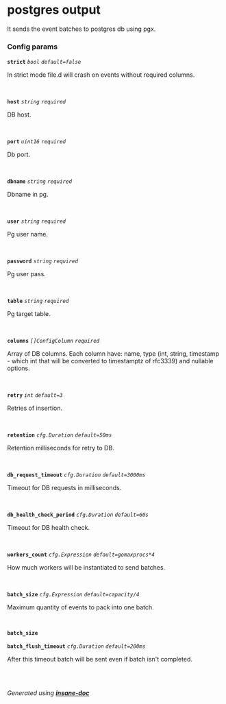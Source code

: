 # postgres output
It sends the event batches to postgres db using pgx.

### Config params
**`strict`** *`bool`* *`default=false`* 

In strict mode file.d will crash on events without required columns.

<br>

**`host`** *`string`* *`required`* 

DB host.

<br>

**`port`** *`uint16`* *`required`* 

Db port.

<br>

**`dbname`** *`string`* *`required`* 

Dbname in pg.

<br>

**`user`** *`string`* *`required`* 

Pg user name.

<br>

**`password`** *`string`* *`required`* 

Pg user pass.

<br>

**`table`** *`string`* *`required`* 

Pg target table.

<br>

**`columns`** *`[]ConfigColumn`* *`required`* 

Array of DB columns. Each column have:
name, type (int, string, timestamp - which int that will be converted to timestamptz of rfc3339)
and nullable options.

<br>

**`retry`** *`int`* *`default=3`* 

Retries of insertion.

<br>

**`retention`** *`cfg.Duration`* *`default=50ms`* 

Retention milliseconds for retry to DB.

<br>

**`db_request_timeout`** *`cfg.Duration`* *`default=3000ms`* 

Timeout for DB requests in milliseconds.

<br>

**`db_health_check_period`** *`cfg.Duration`* *`default=60s`* 

Timeout for DB health check.

<br>

**`workers_count`** *`cfg.Expression`* *`default=gomaxprocs*4`* 

How much workers will be instantiated to send batches.

<br>

**`batch_size`** *`cfg.Expression`* *`default=capacity/4`* 

Maximum quantity of events to pack into one batch.

<br>

**`batch_size`** 
<br>

**`batch_flush_timeout`** *`cfg.Duration`* *`default=200ms`* 

After this timeout batch will be sent even if batch isn't completed.

<br>


<br>*Generated using [__insane-doc__](https://github.com/vitkovskii/insane-doc)*